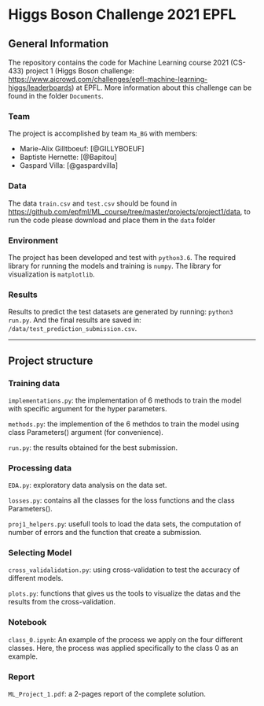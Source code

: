 # Higgs Boson Challenge 2021 EPFL

## General Information

The repository contains the code for Machine Learning course 2021 (CS-433) project 1 (Higgs Boson challenge: https://www.aicrowd.com/challenges/epfl-machine-learning-higgs/leaderboards) at EPFL. More information about this challenge can be found in the folder `Documents`.

### Team
The project is accomplished by team `Ma_BG` with members:
- Marie-Alix Gilltboeuf: [@GILLYBOEUF]
- Baptiste Hernette: [@Bapitou]
- Gaspard Villa: [@gaspardvilla] 


### Data
The data `train.csv` and `test.csv` should be found in https://github.com/epfml/ML_course/tree/master/projects/project1/data, to run the code please download and place them in the `data` folder

### Environment
The project has been developed and test with `python3.6`.
The required library for running the models and training is `numpy`.
The library for visualization is `matplotlib`.

### Results

Results to predict the test datasets are generated by running:
`python3 run.py`.
And the final results are saved in: `/data/test_prediction_submission.csv`.
* * *
## Project structure

### Training data
`implementations.py`: the implementation of 6 methods to train the model with specific argument for the hyper parameters. 

`methods.py`: the implemention of the 6 methdos to train the model using class Parameters() argument (for convenience).

`run.py`: the results obtained for the best submission.

### Processing data 
`EDA.py`: exploratory data analysis on the data set.

`losses.py`: contains all the classes for the loss functions and the class Parameters().

`proj1_helpers.py`: usefull tools to load the data sets, the computation of number of errors and the function that create a submission.

### Selecting Model

`cross_validalidation.py`: using cross-validation to test the accuracy of different models.

`plots.py`: functions that gives us the tools to visualize the datas and the results from the cross-validation.

### Notebook

`class_0.ipynb`: An example of the process we apply on the four different classes. Here, the process was applied specifically to the class 0 as an example.

### Report

`ML_Project_1.pdf`: a 2-pages report of the complete solution.

